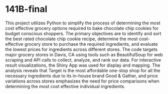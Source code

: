 # 141B-final
This project utilizes Python to simplify the process of determining the most cost effective grocery options required to bake chocolate chip cookies for budget conscious shoppers. The primary objectives are to identify and sort the best rated chocolate chip cookie recipe, determine the most cost-effective grocery store to purchase the required ingredients, and evaluate the lowest prices for ingredients across different stores. The code targets major grocery stores in Davis, CA using tools such as BeautifulSoup for web scraping and API calls to collect, analyze, and rank our data. For interactive result visualizations, the Shiny App was used for display and mapping. The analysis reveals that Target is the most affordable one-stop shop for all the necessary ingredients due to its in-house brand Good & Gather, and price variations across stores emphasizes the need for price comparisons when determining the most cost effective individual ingredients.
